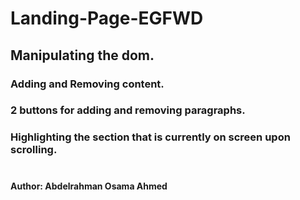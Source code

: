 # Landing-Page-EGFWD
## Manipulating the dom.
### Adding and Removing content.
### 2 buttons for adding and removing paragraphs.
### Highlighting the section that is currently on screen upon scrolling.
#
#
#
#
#### Author: Abdelrahman Osama Ahmed
